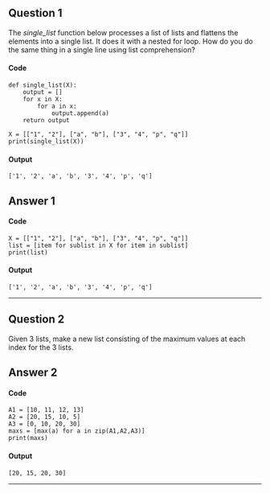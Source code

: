 ## Question 1

The *single_list* function below processes a list of lists and flattens the elements into a single list. It does it with a nested for loop. How do you do the same thing in a single line using list comprehension?

#### Code
    def single_list(X):
        output = []
        for x in X:
            for a in x:
                output.append(a)
        return output

    X = [["1", "2"], ["a", "b"], ["3", "4", "p", "q"]]
    print(single_list(X))

#### Output
    ['1', '2', 'a', 'b', '3', '4', 'p', 'q']

## Answer 1

#### Code
    X = [["1", "2"], ["a", "b"], ["3", "4", "p", "q"]]
    list = [item for sublist in X for item in sublist]
    print(list)

#### Output
    ['1', '2', 'a', 'b', '3', '4', 'p', 'q']

--------------------------------------------------------------
## Question 2

Given 3 lists, make a new list consisting of the maximum values at each index for the 3 lists.

## Answer 2

#### Code
    A1 = [10, 11, 12, 13]
    A2 = [20, 15, 10, 5]
    A3 = [0, 10, 20, 30]
    maxs = [max(a) for a in zip(A1,A2,A3)]
    print(maxs)

#### Output
    [20, 15, 20, 30]

--------------------------------------------------------------
    
